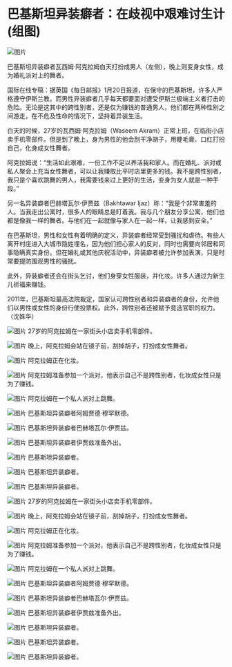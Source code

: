 # 巴基斯坦异装癖者：在歧视中艰难讨生计(组图)

![图片](https://rs2.huanqiucdn.cn/huanqiucdn/common/200.jpg)

巴基斯坦异装癖者瓦西姆·阿克拉姆白天打扮成男人（左侧），晚上则变身女性，成为婚礼派对上的舞者。

国际在线专稿：据英国《每日邮报》1月20日报道，在保守的巴基斯坦，许多人严格遵守伊斯兰教。而男性异装癖者几乎每天都要面对遭受伊斯兰极端主义者打击的危险。无论是这其中的跨性别者，还是仅为赚钱的普通男人，他们都在两种性别之间游走，在不危及性命的情况下，坚持着异装生活。

白天的时候，27岁的瓦西姆·阿克拉姆（Waseem Akram）正常上班，在临街小店卖手机零部件。但是到了晚上，身为男性的他会刮干净胡子，用睫毛膏、口红打扮自己，化身成女性舞者。

阿克拉姆说：“生活如此艰难，一份工作不足以养活我和家人。而在婚礼、派对或私人聚会上充当女性舞者，可以让我赚取比平时店里更多的钱。我不是跨性别者，我只是个喜欢跳舞的男人，我需要钱来过上更好的生活，变身为女人就是一种手段。”

另一名异装癖者巴赫塔瓦尔·伊贾兹（Bakhtawar Ijaz）称：“我是个非常害羞的人。当我走出公寓时，很多人的眼睛总是盯着我。我与几个朋友分享公寓，他们也都是像我一样的舞者。与他们在一起就像与家人在一起一样，让我感到安全。”

在巴基斯坦，男性和女性有着明确的定义，异装癖者经常受到骚扰和虐待。有些人离开村庄进入大城市隐姓埋名，因为他们担心家人的反对，同时也需要向邻居和同事隐瞒真实身份。但在婚礼或其他庆祝活动中，异装癖者被允许参加表演，只是时常要提防围观男性的骚扰。

此外，异装癖者还会在街头乞讨，他们身穿女性服装，并化妆。许多人通过为新生儿祈福来赚钱。

2011年，巴基斯坦最高法院裁定，国家认可跨性别者和异装癖者的身份，允许他们以男性或女性的身份行使投票权。此外，跨性别者还被赋予竞选官职的权力。（沈姝华）

![图片](https://rs2.huanqiucdn.cn/huanqiucdn/common/200.jpg)
27岁的阿克拉姆在一家街头小店卖手机零部件。

![图片](https://rs2.huanqiucdn.cn/huanqiucdn/common/200.jpg)
晚上，阿克拉姆会站在镜子前，刮掉胡子，打扮成女性舞者。

![图片](https://rs2.huanqiucdn.cn/huanqiucdn/common/200.jpg)
阿克拉姆正在化妆。

![图片](https://rs2.huanqiucdn.cn/huanqiucdn/common/200.jpg)
阿克拉姆准备参加一个派对，他表示自己不是跨性别者，化妆成女性只是为了赚钱。

![图片](https://rs2.huanqiucdn.cn/huanqiucdn/common/200.jpg)
阿克拉姆在一个私人派对上跳舞。

![图片](https://rs2.huanqiucdn.cn/huanqiucdn/common/200.jpg)
巴基斯坦异装癖者阿姆贾德·穆罕默德。

![图片](https://rs2.huanqiucdn.cn/huanqiucdn/common/200.jpg)
巴基斯坦异装癖者巴赫塔瓦尔·伊贾兹。

![图片](https://rs2.huanqiucdn.cn/huanqiucdn/common/200.jpg)
巴基斯坦异装癖者伊贾兹准备外出。

![图片](https://rs2.huanqiucdn.cn/huanqiucdn/common/200.jpg)
巴基斯坦异装癖者。

![图片](https://rs2.huanqiucdn.cn/huanqiucdn/common/200.jpg)
巴基斯坦异装癖者。

![图片](https://rs2.huanqiucdn.cn/huanqiucdn/common/200.jpg)
巴基斯坦异装癖者。

![图片](https://rs2.huanqiucdn.cn/huanqiucdn/common/200.jpg)
27岁的阿克拉姆在一家街头小店卖手机零部件。

![图片](https://rs2.huanqiucdn.cn/huanqiucdn/common/200.jpg)
晚上，阿克拉姆会站在镜子前，刮掉胡子，打扮成女性舞者。

![图片](https://rs2.huanqiucdn.cn/huanqiucdn/common/200.jpg)
阿克拉姆正在化妆。

![图片](https://rs2.huanqiucdn.cn/huanqiucdn/common/200.jpg)
阿克拉姆准备参加一个派对，他表示自己不是跨性别者，化妆成女性只是为了赚钱。

![图片](https://rs2.huanqiucdn.cn/huanqiucdn/common/200.jpg)
阿克拉姆在一个私人派对上跳舞。

![图片](https://rs2.huanqiucdn.cn/huanqiucdn/common/200.jpg)
巴基斯坦异装癖者阿姆贾德·穆罕默德。

![图片](https://rs2.huanqiucdn.cn/huanqiucdn/common/200.jpg)
巴基斯坦异装癖者巴赫塔瓦尔·伊贾兹。

![图片](https://rs2.huanqiucdn.cn/huanqiucdn/common/200.jpg)
巴基斯坦异装癖者伊贾兹准备外出。

![图片](https://rs2.huanqiucdn.cn/huanqiucdn/common/200.jpg)
巴基斯坦异装癖者。

![图片](https://rs2.huanqiucdn.cn/huanqiucdn/common/200.jpg)
巴基斯坦异装癖者。

![图片](https://rs2.huanqiucdn.cn/huanqiucdn/common/200.jpg)
巴基斯坦异装癖者。